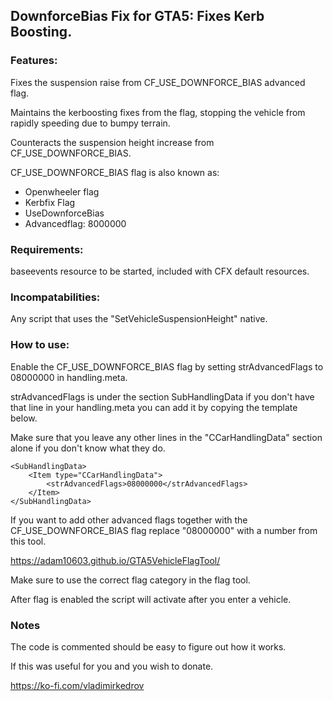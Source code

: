 ## DownforceBias Fix for GTA5: Fixes Kerb Boosting.

### Features:

Fixes the suspension raise from CF_USE_DOWNFORCE_BIAS advanced flag.

Maintains the kerboosting fixes from the flag, stopping the vehicle from rapidly speeding due to bumpy terrain.

Counteracts the suspension height increase from CF_USE_DOWNFORCE_BIAS.

CF_USE_DOWNFORCE_BIAS flag is also known as:

* Openwheeler flag
* Kerbfix Flag
* UseDownforceBias
* Advancedflag: 8000000

### Requirements:

baseevents resource to be started, included with CFX default resources.

### Incompatabilities:

Any script that uses the "SetVehicleSuspensionHeight" native.

### How to use:

Enable the CF_USE_DOWNFORCE_BIAS flag by setting strAdvancedFlags to 08000000 in handling.meta.

strAdvancedFlags is under the section SubHandlingData if you don't have that line in your handling.meta you can add it by copying the template below.

Make sure that you leave any other lines in the "CCarHandlingData" section alone if you don't know what they do.

    <SubHandlingData>
        <Item type="CCarHandlingData">
            <strAdvancedFlags>08000000</strAdvancedFlags>
        </Item>
    </SubHandlingData>
    
If you want to add other advanced flags together with the CF_USE_DOWNFORCE_BIAS flag replace "08000000" with a number from this tool.

https://adam10603.github.io/GTA5VehicleFlagTool/

Make sure to use the correct flag category in the flag tool.

After flag is enabled the script will activate after you enter a vehicle.

### Notes

The code is commented should be easy to figure out how it works.

If this was useful for you and you wish to donate.

https://ko-fi.com/vladimirkedrov
